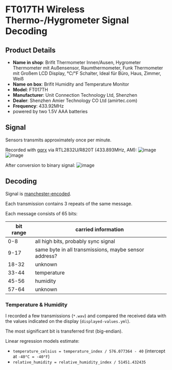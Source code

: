 # FT017TH Wireless Thermo-/Hygrometer Signal Decoding

## Product Details

- **Name in shop**: Brifit Thermometer Innen/Ausen, Hygrometer Thermometer mit Außensensor, Raumthermometer, Funk Thermometer mit Großem LCD Display, ℃/℉ Schalter, Ideal für Büro, Haus, Zimmer, Weiß
- **Name on box**: Brifit Humidity and Temperature Monitor
- **Model**: FT017TH
- **Manufacturer**: Unit Connection Technology Ltd, Shenzhen
- **Dealer**: Shenzhen Amier Technology CO Ltd (amirtec.com)
- **Frequency**: 433.92MHz
- powered by two 1.5V AAA batteries

## Signal

Sensors transmits approximately once per minute.

Recorded with [gqrx](https://gqrx.dk/) via RTL2832U/R820T (433.893MHz, AM):
![image](gqrx_20201128_100252_433893500.silences-shortened-4s.frames191500-207000.svg)
![image](gqrx_20201128_100252_433893500.silences-shortened-4s.frames-ca500-2500.svg)

After conversion to binary signal:
![image](gqrx_20201128_100252_433893500.silences-shortened-4s.transmission0.digitalized-frames.svg)

## Decoding

Signal is [manchester-encoded](https://en.wikipedia.org/wiki/Manchester_code).

Each transmission contains 3 repeats of the same message.

Each message consists of 65 bits:

| bit range | carried information                                    |
|-----------|--------------------------------------------------------|
| 0-8       | all high bits, probably sync signal                    |
| 9-17      | same byte in all transmissions, maybe sensor address?  |
| 18-32     | unknown                                                |
| 33-44     | temperature                                            |
| 45-56     | humidity                                               |
| 57-64     | unknown                                                |

### Temperature & Humidity

I recorded a few transmissions (`*.wav`)
and compared the received data with the values indicated on the display (`displayed-values.yml`).

The most significant bit is transferred first (big-endian).

Linear regression models estimate:
- `temperature_celsius = temperature_index / 576.077364 - 40`
  (intercept at `-40°C = -40°F`)
- `relative_humidity = relative_humidity_index / 51451.432435`
